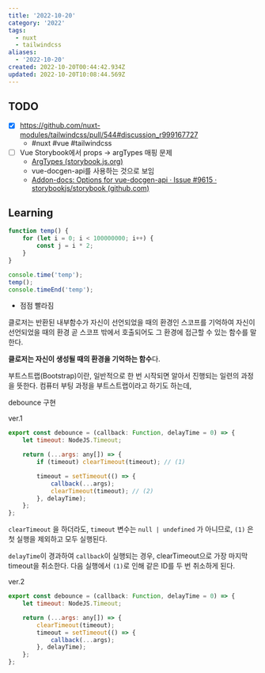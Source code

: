 ```yaml
---
title: '2022-10-20'
category: '2022'
tags:
  - nuxt
  - tailwindcss
aliases:
  - '2022-10-20'
created: 2022-10-20T00:44:42.934Z
updated: 2022-10-20T10:08:44.569Z
---
```


## TODO

- [x] https://github.com/nuxt-modules/tailwindcss/pull/544#discussion_r999167727
  - #nuxt #vue #tailwindcss
- [ ] Vue Storybook에서 props -> argTypes 매핑 문제
  - [ArgTypes (storybook.js.org)](https://storybook.js.org/docs/react/api/argtypes)
  - vue-docgen-api를 사용하는 것으로 보임
  - [Addon-docs: Options for vue-docgen-api · Issue #9615 · storybookjs/storybook (github.com)](https://github.com/storybookjs/storybook/issues/9615)

## Learning

```js
function temp() {
	for (let i = 0; i < 100000000; i++) {
		const j = i * 2;
	}
}

console.time('temp');
temp();
console.timeEnd('temp');
```

- 점점 빨라짐

클로저는 반환된 내부함수가 자신이 선언되었을 때의 환경인 스코프를 기억하여 자신이 선언되었을 때의 환경 곧 스코프 밖에서 호출되어도 그 환경에 접근할 수 있는 함수를 말한다.

**클로저는 자신이 생성될 때의 환경을 기억하는 함수**다.

부트스트랩(Bootstrap)이란, 일반적으로 한 번 시작되면 알아서 진행되는 일련의 과정을 뜻한다.
컴퓨터 부팅 과정을 부트스트랩이라고 하기도 하는데,

debounce 구현

ver.1

```js
export const debounce = (callback: Function, delayTime = 0) => {
	let timeout: NodeJS.Timeout;

	return (...args: any[]) => {
		if (timeout) clearTimeout(timeout); // (1)

		timeout = setTimeout(() => {
			callback(...args);
			clearTimeout(timeout); // (2)
		}, delayTime);
	};
};
```

`clearTimeout` 을 하더라도, `timeout` 변수는 `null | undefined` 가 아니므로, `(1)` 은 첫 실행을 제외하고 모두 실행된다.

`delayTime`이 경과하여 `callback`이 실행되는 경우, clearTimeout으로 가장 마지막 timeout을 취소한다. 다음 실행에서 `(1)`로 인해 같은 ID를 두 번 취소하게 된다.

ver.2

```js
export const debounce = (callback: Function, delayTime = 0) => {
	let timeout: NodeJS.Timeout;

	return (...args: any[]) => {
		clearTimeout(timeout);
		timeout = setTimeout(() => {
			callback(...args);
		}, delayTime);
	};
};
```
